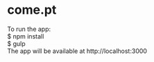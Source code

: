 come.pt
=======
To run the app: <br />
$ npm install <br />
$ gulp<br />
The app will be available at http://localhost:3000